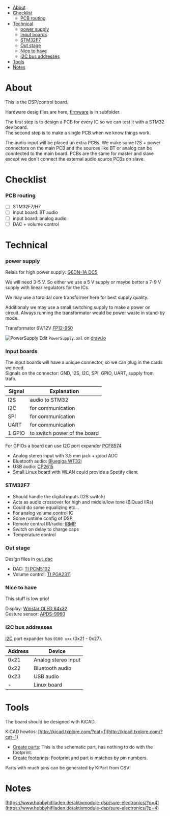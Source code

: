 <!-- vim-markdown-toc GFM -->
* [About](#about)
* [Checklist](#checklist)
  * [PCB routing](#pcb-routing)
* [Technical](#technical)
  * [power supply](#power-supply)
  * [Input boards](#input-boards)
  * [STM32F7](#stm32f7)
  * [Out stage](#out-stage)
  * [Nice to have](#nice-to-have)
  * [I2C bus addresses](#i2c-bus-addresses)
* [Tools](#tools)
* [Notes](#notes)

<!-- vim-markdown-toc -->


# About
This is the DSP/control board.  

Hardware desig files are here, [firmware](firmware/) is
in subfolder.

The first step is to design a PCB for every IC
so we can test it with a STM32 dev board.  
The second step is to make a single PCB
when we know things work.

The audio input will be placed un extra PCBs.
We make some I2S + power connectors on the main PCB
and the sources like BT or analog can be conntected
to the main board. PCBs are the same for master and slave
except we don't connect the external audio source PCBs on slave.

# Checklist

### PCB routing

- [ ] STM32F7/H7
- [ ] input board: BT audio
- [ ] input board: analog audio
- [ ] DAC + volume control

# Technical

### power supply
Relais for high power supply: [G6DN-1A DC5](http://www.mouser.com/ds/2/307/en-g6dn-838135.pdf)

We will need 3-5 V. So either we use a 5 V supply
or maybe better a 7-9 V supply with linear regulators
for the ICs.

We may use a toroidal core transformer here for
best supply quality.

Additionaly we may use a small switching supply to
make a power on circuit. Always running the transformator
would be power waste in stand-by mode.

Transformator 6V/12V [FP12-950](http://www.mouser.com/ds/2/410/media-1068242.pdf)


![PowerSupply](https://raw.githubusercontent.com/janhieber/small_hifi/master/controlboard/PowerSupply.png)
Edit ``PowerSupply.xml`` on [draw.io](https://www.draw.io/)

### Input boards
The input boards will have a unique connector, so
we can plug in the cards we need.  
Signals on the connector: GND, I2S, I2C, SPI, GPIO, UART, supply from trafo.

| Signal | Explanation                  |
|--------|------------------------------|
| I2S    | audio to STM32               |
| I2C    | for communication            |
| SPI    | for communication            |
| UART   | for communication            |
| 1 GPIO | to switch power of the board |

For GPIOs a board can use I2C port expander
[PCF8574](http://www.ti.com/lit/ds/symlink/pcf8574.pdf)

- Analog stereo input with 3.5 mm jack + good ADC
- Bluetooth audio: [Bluegiga WT32i](https://www.silabs.com/products/wireless/bluetooth/bluetooth-classic-modules/wt32i-bluetooth-audio-module)
- USB audio: [CP2615](https://www.silabs.com/documents/public/data-sheets/cp2615-datasheet.pdf)
- Small Linux board with WLAN could provide a Spotify client

### STM32F7
- Should handle the digital inputs (I2S switch)
- Acts as audio crossover for high and middle/low tone (BiQuad IIRs)
- Could do some equalizing etc...
- For analog volume control IC
- Some runtime config of DSP
- Remote control IR/radio: [IRMP](https://github.com/svn2github/irmp)
- Switch on delay to charge caps
- Temperature control

### Out stage
Design files in [out_dac](out_dac)
- DAC: [TI PCM5102](http://www.ti.com/lit/ds/symlink/pcm5101.pdf)
- Volume control: [TI PGA2311](http://www.ti.com/lit/ds/symlink/pga2311.pdf)

### Nice to have
This stuff is low prio!

Display: [Winstar OLED 64x32](http://www.winstar.com.tw/products/oled-module/graphic-oled-display/micro.html)  
Gesture sensor: [APDS-9960](https://cdn.sparkfun.com/datasheets/Sensors/Proximity/apds9960.pdf)

### I2C bus addresses

[I2C](http://www.ti.com/lit/ds/symlink/pcf8574.pdf) port expander has ``0100 xxx`` (0x21 - 0x27).

| Address | Device           |
|----------|-----------------|
| 0x21 | Analog stereo input |
| 0x22 | Bluetooth audio     |
| 0x23 | USB audio           |
| -    | Linux board         |

# Tools
The board should be designed with KiCAD.

KiCAD howtos: [http://kicad.txplore.com/?cat=1](http://kicad.txplore.com/?cat=1)
- [Create parts](http://kicad.txplore.com/?p=96): This is the schematic part, has nothing to do with the footprint.
- [Create footprints](http://kicad.txplore.com/?p=111): Footprint and part is matches by pin numbers.

Parts with much pins can be generated by KiPart from CSV!

# Notes
[https://www.hobbyhifiladen.de/aktivmodule-dsp/sure-electronics/?p=4](https://www.hobbyhifiladen.de/aktivmodule-dsp/sure-electronics/?p=4)

